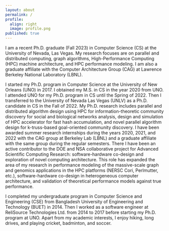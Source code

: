 ```yaml
---
layout: about
permalink: /
profile:
  align: right
  image: profile.png
published: true
---
```


I am a recent Ph.D. graduate (Fall 2023) in Computer Science (CS) at the University of Nevada, Las Vegas. My research focuses are on parallel and distributed computing, graph algorithms, High-Performance Computing (HPC) machine architecture, and HPC performance modeling. I am also a graduate affiliate with the Computer Architecture Group (CAG) at Lawrence Berkeley National Laboratory (LBNL).

I started my Ph.D. program in Computer Science at the University of New Orleans (UNO) in 2017. I obtained my M.S. in CS in the year 2020 from UNO. I attended UNO for my Ph.D. program in CS until the Spring of 2022. Then I transferred to the University of Nevada Las Vegas (UNLV) as a Ph.D. candidate in CS in the Fall of 2022. My Ph.D. research includes parallel and distributed algorithm design using HPC for information-theoretic community discovery for social and biological networks analysis, design and simulation of HPC accelerator for fast hash accumulation, and novel parallel algorithm design for k-truss-based goal-oriented community discovery. I have been awarded summer research internships during the years 2020, 2021, and 2022 with the CAG group at Berkeley Lab (LBNL) and a graduate affiliate with the same group during the regular semesters. There I have been an active contributor to the DOE and NSA collaborative project for Advanced Scientific Computing Research: software-hardware co-design and exploration of novel computing architecture. This role has expanded the area of my research in performance modeling of the massive-scale graph and genomics applications in the HPC platforms (NERSC Cori, Perlmutter, etc.), software-hardware co-design in heterogeneous computer architecture, and validation of theoretical performance models against true performance.

I completed my undergraduate program in Computer Science and Engineering (CSE) from Bangladesh University of Engineering and Technology (BUET) in 2014. Then I worked as a software engineer at ReliSource Technologies Ltd. from 2014 to 2017 before starting my Ph.D. program at UNO. Apart from my academic interests, I enjoy hiking, long drives, and playing cricket, badminton, and soccer.
 

